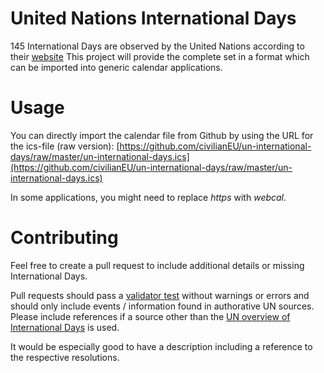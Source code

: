 # United Nations International Days
145 International Days are observed by the United Nations according to their [website](http://www.un.org/en/sections/observances/international-days/)
This project will provide the complete set in a format which can be imported into generic calendar applications.

# Usage
You can directly import the calendar file from Github by using the URL for the ics-file (raw version):
[https://github.com/civilianEU/un-international-days/raw/master/un-international-days.ics](https://github.com/civilianEU/un-international-days/raw/master/un-international-days.ics)

In some applications, you might need to replace *https* with *webcal*.

# Contributing
Feel free to create a pull request to include additional details or missing International Days.

Pull requests should pass a [validator test](https://icalendar.org/validator.html) without warnings or errors and should only include events / information found in authorative UN sources. Please include references if a source other than the [UN overview of International Days](http://www.un.org/en/sections/observances/international-days/) is used.

It would be especially good to have a description including a reference to the respective resolutions.
